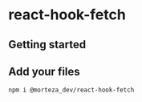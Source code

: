 # react-hook-fetch



## Getting started


## Add your files

```
npm i @morteza_dev/react-hook-fetch
```